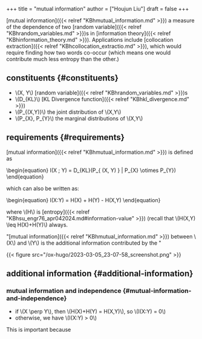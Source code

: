 +++
title = "mutual information"
author = ["Houjun Liu"]
draft = false
+++

[mutual information]({{< relref "KBhmutual_information.md" >}}) a measure of the dependence of two [random variable]({{< relref "KBhrandom_variables.md" >}})s in [information theory]({{< relref "KBhinformation_theory.md" >}}). Applications include [collocation extraction]({{< relref "KBhcollocation_extractio.md" >}}), which would require finding how two words co-occur (which means one would contribute much less entropy than the other.)


## constituents {#constituents}

-   \\(X, Y\\) [random variable]({{< relref "KBhrandom_variables.md" >}})s
-   \\(D\_{KL}\\) [KL Divergence function]({{< relref "KBhkl_divergence.md" >}})
-   \\(P\_{(X,Y)}\\) the joint distribution of \\(X,Y\\)
-   \\(P\_{X}, P\_{Y}\\) the marginal distributions of \\(X,Y\\)


## requirements {#requirements}

[mutual information]({{< relref "KBhmutual_information.md" >}}) is defined as

\begin{equation}
I(X ; Y) = D\_{KL}(P\_{ (X, Y) } | P\_{X} \otimes P\_{Y})
\end{equation}

which can also be written as:

\begin{equation}
I(X:Y) = H(X) + H(Y)  - H(X,Y)
\end{equation}

where \\(H\\) is [entropy]({{< relref "KBhsu_engr76_apr042024.md#information-value" >}}) (recall that \\(H(X,Y) \leq H(X)+H(Y)\\) always.

"[mutual information]({{< relref "KBhmutual_information.md" >}}) between \\(X\\) and \\(Y\\) is the additional information contributed by the "

{{< figure src="/ox-hugo/2023-03-05_23-07-58_screenshot.png" >}}


## additional information {#additional-information}


### mutual information and independence {#mutual-information-and-independence}

-   if \\(X \perp Y\\), then \\(H(X)+H(Y) = H(X,Y)\\), so \\(I(X:Y) = 0\\)
-   otherwise, we have \\(I(X:Y) > 0\\)

This is important because
